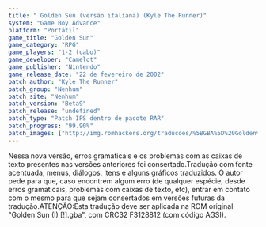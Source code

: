 ```yaml
---
title: " Golden Sun (versão italiana) (Kyle The Runner)"
system: "Game Boy Advance"
platform: "Portátil"
game_title: "Golden Sun"
game_category: "RPG"
game_players: "1-2 (cabo)"
game_developer: "Camelot"
game_publisher: "Nintendo"
game_release_date: "22 de fevereiro de 2002"
patch_author: "Kyle The Runner"
patch_group: "Nenhum"
patch_site: "Nenhum"
patch_version: "Beta9"
patch_release: "undefined"
patch_type: "Patch IPS dentro de pacote RAR"
patch_progress: "99.90%"
patch_images: ["http://img.romhackers.org/traducoes/%5BGBA%5D%20Golden%20Sun%20%2528I%2529%20-%20Kyle%20The%20Runner%20-%20Beta8%20-%201.png","http://img.romhackers.org/traducoes/%5BGBA%5D%20Golden%20Sun%20%2528I%2529%20-%20Kyle%20The%20Runner%20-%20Beta8%20-%202.png","http://img.romhackers.org/traducoes/%5BGBA%5D%20Golden%20Sun%20%2528I%2529%20-%20Kyle%20The%20Runner%20-%20Beta8%20-%203.png"]
---
```

Nessa nova versão, erros gramaticais e os problemas com as caixas de texto presentes nas versões anteriores foi consertado.Tradução com fonte acentuada, menus, diálogos, itens e alguns gráficos traduzidos. O autor pede para que, caso encontrem algum erro (de qualquer espécie, desde erros gramaticais, problemas com caixas de texto, etc), entrar em contato com o mesmo para que sejam consertados em versões futuras da tradução.ATENÇÃO:Esta tradução deve ser aplicada na ROM original "Golden Sun (I) [!].gba", com CRC32 F3128812 (com código AGSI).